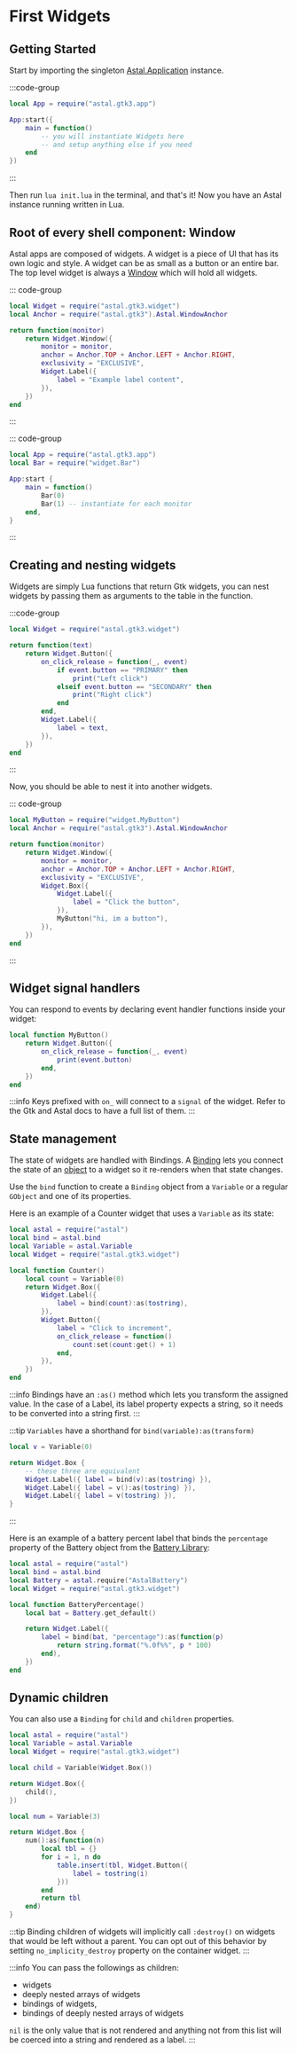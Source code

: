 # First Widgets

## Getting Started

Start by importing the singleton
[Astal.Application](https://aylur.github.io/libastal/astal3/class.Application.html) instance.

:::code-group

```lua [init.lua]
local App = require("astal.gtk3.app")

App:start({
    main = function()
        -- you will instantiate Widgets here
        -- and setup anything else if you need
    end
})
```

:::

Then run `lua init.lua` in the terminal, and that's it!
Now you have an Astal instance running written in Lua.

## Root of every shell component: Window

Astal apps are composed of widgets. A widget is a piece of UI that has its own logic and style.
A widget can be as small as a button or an entire bar.
The top level widget is always a [Window](https://aylur.github.io/libastal/astal3/class.Window.html)
which will hold all widgets.

::: code-group

```lua [widget/Bar.lua]
local Widget = require("astal.gtk3.widget")
local Anchor = require("astal.gtk3").Astal.WindowAnchor

return function(monitor)
    return Widget.Window({
        monitor = monitor,
        anchor = Anchor.TOP + Anchor.LEFT + Anchor.RIGHT,
        exclusivity = "EXCLUSIVE",
        Widget.Label({
            label = "Example label content",
        }),
    })
end
```

:::

::: code-group

```lua [init.lua]
local App = require("astal.gtk3.app")
local Bar = require("widget.Bar")

App:start {
    main = function()
        Bar(0)
        Bar(1) -- instantiate for each monitor
    end,
}
```

:::

## Creating and nesting widgets

Widgets are simply Lua functions that return Gtk widgets,
you can nest widgets by passing them as arguments to the table in the function.

:::code-group

```lua [widget/MyButton.lua]
local Widget = require("astal.gtk3.widget")

return function(text)
    return Widget.Button({
        on_click_release = function(_, event)
            if event.button == "PRIMARY" then
                print("Left click")
            elseif event.button == "SECONDARY" then
                print("Right click")
            end
        end,
        Widget.Label({
            label = text,
        }),
    })
end
```

:::

Now, you should be able to nest it into another widgets.

::: code-group

```lua [widget/Bar.lua] {13}
local MyButton = require("widget.MyButton")
local Anchor = require("astal.gtk3").Astal.WindowAnchor

return function(monitor)
    return Widget.Window({
        monitor = monitor,
        anchor = Anchor.TOP + Anchor.LEFT + Anchor.RIGHT,
        exclusivity = "EXCLUSIVE",
        Widget.Box({
            Widget.Label({
                label = "Click the button",
            }),
            MyButton("hi, im a button"),
        }),
    })
end
```

:::

## Widget signal handlers

You can respond to events by declaring event handler functions inside your widget:

```lua
local function MyButton()
    return Widget.Button({
        on_click_release = function(_, event)
            print(event.button)
        end,
    })
end
```

:::info
Keys prefixed with `on_` will connect to a `signal` of the widget.
Refer to the Gtk and Astal docs to have a full list of them.
:::

## State management

The state of widgets are handled with Bindings. A [Binding](./binding) lets you
connect the state of an [object](./binding#subscribable-and-connectable-interface)
to a widget so it re-renders when that state changes.

Use the `bind` function to create a `Binding` object from a `Variable` or
a regular `GObject` and one of its properties.

Here is an example of a Counter widget that uses a `Variable` as its state:

```lua
local astal = require("astal")
local bind = astal.bind
local Variable = astal.Variable
local Widget = require("astal.gtk3.widget")

local function Counter()
    local count = Variable(0)
    return Widget.Box({
        Widget.Label({
            label = bind(count):as(tostring),
        }),
        Widget.Button({
            label = "Click to increment",
            on_click_release = function()
                count:set(count:get() + 1)
            end,
        }),
    })
end
```

:::info
Bindings have an `:as()` method which lets you transform the assigned value.
In the case of a Label, its label property expects a string, so it needs to be
converted into a string first.
:::

:::tip
`Variables` have a shorthand for `bind(variable):as(transform)`

```lua
local v = Variable(0)

return Widget.Box {
    -- these three are equivalent
    Widget.Label({ label = bind(v):as(tostring) }),
    Widget.Label({ label = v():as(tostring) }),
    Widget.Label({ label = v(tostring) }),
}
```

:::

Here is an example of a battery percent label that binds the `percentage`
property of the Battery object from the [Battery Library](/guide/libraries/battery):

```lua
local astal = require("astal")
local bind = astal.bind
local Battery = astal.require("AstalBattery")
local Widget = require("astal.gtk3.widget")

local function BatteryPercentage()
    local bat = Battery.get_default()

    return Widget.Label({
        label = bind(bat, "percentage"):as(function(p)
            return string.format("%.0f%%", p * 100)
        end),
    })
end
```

## Dynamic children

You can also use a `Binding` for `child` and `children` properties.

```lua
local astal = require("astal")
local Variable = astal.Variable
local Widget = require("astal.gtk3.widget")

local child = Variable(Widget.Box())

return Widget.Box({
    child(),
})
```

```lua
local num = Variable(3)

return Widget.Box {
    num():as(function(n)
        local tbl = {}
        for i = 1, n do
            table.insert(tbl, Widget.Button({
                label = tostring(i)
            }))
        end
        return tbl
    end)
}
```

:::tip
Binding children of widgets will implicitly call `:destroy()` on widgets
that would be left without a parent. You can opt out of this behavior
by setting `no_implicity_destroy` property on the container widget.
:::

:::info
You can pass the followings as children:

- widgets
- deeply nested arrays of widgets
- bindings of widgets,
- bindings of deeply nested arrays of widgets

`nil` is the only value that is not rendered and anything not from this list
will be coerced into a string and rendered as a label.
:::
